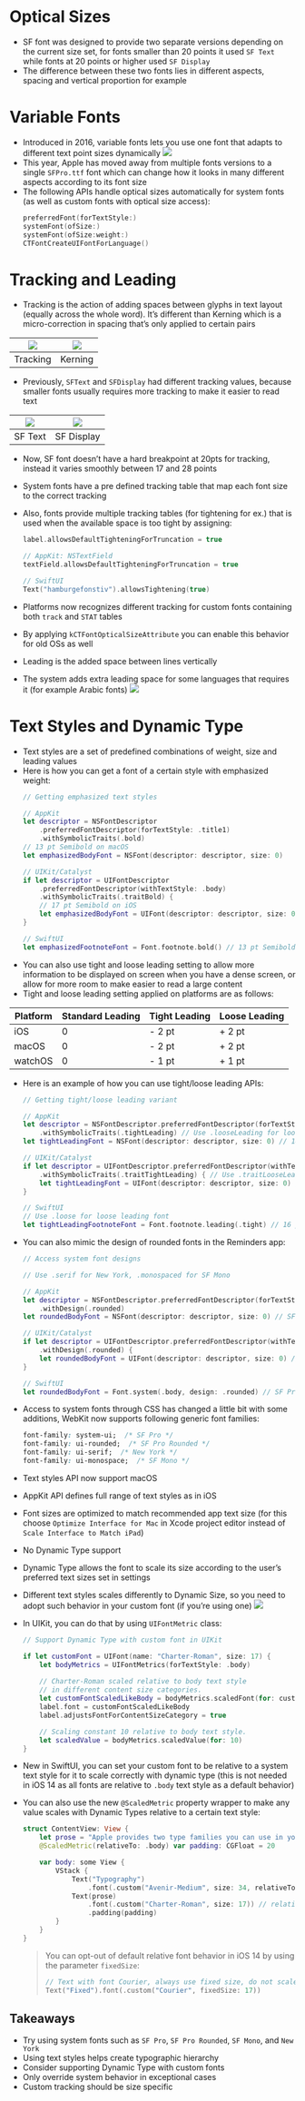 
# Optical Sizes
* SF font was designed to provide two separate versions depending on the current size set, for fonts smaller than 20 points it used `SF Text` while fonts at 20 points or higher used `SF Display`
* The difference between these two fonts lies in different aspects, spacing and vertical proportion for example

# Variable Fonts
* Introduced in 2016, variable fonts lets you use one font that adapts to different text point sizes dynamically 
	![][image-1]
* This year, Apple has moved away from multiple fonts versions to a single `SFPro.ttf` font which can change how it looks in many different aspects according to its font size
* The following APIs handle optical sizes automatically for system fonts (as well as custom fonts with optical size access):
	```swift
	preferredFont(forTextStyle:)
	systemFont(ofSize:)
	systemFont(ofSize:weight:)
	CTFontCreateUIFontForLanguage()
	```

# Tracking and Leading
* Tracking is the action of adding spaces between glyphs in text layout (equally across the whole word). It’s different than Kerning which is a micro-correction in spacing that’s only applied to certain pairs

| ![][image-2] | ![][image-3] |
| ----------- | ----------- |
| Tracking | Kerning |

* Previously, `SFText` and `SFDisplay` had different tracking values, because smaller fonts usually requires more tracking to make it easier to read text

| ![][image-4] | ![][image-5] |
| ----------- | ----------- |
| SF Text | SF Display |

* Now, SF font doesn’t have a hard breakpoint at 20pts for tracking, instead it varies smoothly between 17 and 28 points
* System fonts have a pre defined tracking table that map each font size to the correct tracking
* Also, fonts provide multiple tracking tables (for tightening for ex.) that is used when the available space is too tight by assigning: 
	```swift
	label.allowsDefaultTighteningForTruncation = true

	// AppKit: NSTextField
	textField.allowsDefaultTighteningForTruncation = true

	// SwiftUI
	Text("hamburgefonstiv").allowsTightening(true)
	```
* Platforms now recognizes different tracking for custom fonts containing both `track` and `STAT` tables
* By applying `kCTFontOpticalSizeAttribute` you can enable this behavior for old OSs as well

* Leading is the added space between lines vertically
* The system adds extra leading space for some languages that requires it (for example Arabic fonts)
	![][image-6]

# Text Styles and Dynamic Type
* Text styles are a set of predefined combinations of weight, size and leading values
* Here is how you can get a font of a certain style with emphasized weight:
	```swift
	// Getting emphasized text styles

	// AppKit
	let descriptor = NSFontDescriptor
		.preferredFontDescriptor(forTextStyle: .title1)
		.withSymbolicTraits(.bold)
	// 13 pt Semibold on macOS
	let emphasizedBodyFont = NSFont(descriptor: descriptor, size: 0)

	// UIKit/Catalyst
	if let descriptor = UIFontDescriptor
		.preferredFontDescriptor(withTextStyle: .body)
		.withSymbolicTraits(.traitBold) {
		// 17 pt Semibold on iOS
		let emphasizedBodyFont = UIFont(descriptor: descriptor, size: 0)
	}

	// SwiftUI
	let emphasizedFootnoteFont = Font.footnote.bold() // 13 pt Semibold on iOS
	```
* You can also use tight and loose leading setting to allow more information to be displayed on screen when you have a dense screen, or allow for more room to make easier to read a large content
* Tight and loose leading setting applied on platforms are as follows:

| Platform | Standard Leading | Tight Leading | Loose Leading |
| ----------- | ----------- | ----------- | ----------- |
| iOS | 0 | - 2 pt | + 2 pt |
| macOS | 0 | - 2 pt | + 2 pt |
| watchOS | 0 | - 1 pt | + 1 pt |

* Here is an example of how you can use tight/loose leading APIs:
	```swift
	// Getting tight/loose leading variant

	// AppKit
	let descriptor = NSFontDescriptor.preferredFontDescriptor(forTextStyle: .headline)
		.withSymbolicTraits(.tightLeading) // Use .looseLeading for loose leading font
	let tightLeadingFont = NSFont(descriptor: descriptor, size: 0) // 14 pt line height

	// UIKit/Catalyst
	if let descriptor = UIFontDescriptor.preferredFontDescriptor(withTextStyle: .title1)
		.withSymbolicTraits(.traitTightLeading) { // Use .traitLooseLeading for loose leading
		let tightLeadingFont = UIFont(descriptor: descriptor, size: 0) // 36 pt line height
	}

	// SwiftUI
	// Use .loose for loose leading font
	let tightLeadingFootnoteFont = Font.footnote.leading(.tight) // 16 pt line height on iOS
	```

* You can also mimic the design of rounded fonts in the Reminders app:
	```swift
	// Access system font designs

	// Use .serif for New York, .monospaced for SF Mono

	// AppKit
	let descriptor = NSFontDescriptor.preferredFontDescriptor(forTextStyle: .body)
		.withDesign(.rounded)
	let roundedBodyFont = NSFont(descriptor: descriptor, size: 0) // SF Pro Rounded

	// UIKit/Catalyst
	if let descriptor = UIFontDescriptor.preferredFontDescriptor(withTextStyle: .body)
		.withDesign(.rounded) {
		let roundedBodyFont = UIFont(descriptor: descriptor, size: 0) // SF Pro Rounded
	}

	// SwiftUI
	let roundedBodyFont = Font.system(.body, design: .rounded) // SF Pro Rounded
	```

* Access to system fonts through CSS has changed a little bit with some additions, WebKit now supports following generic font families:
	```css
	font-family: system-ui;  /* SF Pro */
	font-family: ui-rounded;  /* SF Pro Rounded */
	font-family: ui-serif;  /* New York */
	font-family: ui-monospace;  /* SF Mono */
	```

* Text styles API now support macOS
* AppKit API defines full range of text styles as in iOS
* Font sizes are optimized to match recommended app text size (for this choose `Optimize Interface for Mac` in Xcode project editor instead of `Scale Interface to Match iPad`)
* No Dynamic Type support

* Dynamic Type allows the font to scale its size according to the user’s preferred text sizes set in settings
* Different text styles scales differently to Dynamic Size, so you need to adopt such behavior in your custom font (if you’re using one)
	![][image-7]
* In UIKit, you can do that by using `UIFontMetric` class:
	```swift
	// Support Dynamic Type with custom font in UIKit

	if let customFont = UIFont(name: "Charter-Roman", size: 17) {
		let bodyMetrics = UIFontMetrics(forTextStyle: .body)
		
		// Charter-Roman scaled relative to body text style
		// in different content size categories.
		let customFontScaledLikeBody = bodyMetrics.scaledFont(for: customFont)
		label.font = customFontScaledLikeBody
		label.adjustsFontForContentSizeCategory = true

		// Scaling constant 10 relative to body text style.
		let scaledValue = bodyMetrics.scaledValue(for: 10)
	}
	```

* New in SwiftUI, you can set your custom font to be relative to a system text style for it to scale correctly with dynamic type (this is not needed in iOS 14 as all fonts are relative to `.body` text style as a default behavior)
* You can also use the new `@ScaledMetric` property wrapper to make any value scales with Dynamic Types relative to a certain text style:
	```swift
	struct ContentView: View {
		let prose = "Apple provides two type families you can use in your iOS apps. San Francisco (SF). San Francisco is a sans serif type family that includes SF Pro, SF Pro Rounded, SF Mono, SF Compact, and SF Compact Rounded."
		@ScaledMetric(relativeTo: .body) var padding: CGFloat = 20

		var body: some View {
	    	VStack {
	        	Text("Typography")
	            	.font(.custom("Avenir-Medium", size: 34, relativeTo: .title))
	        	Text(prose)
	            	.font(.custom("Charter-Roman", size: 17)) // relative is not needed in iOS 14 because it's implied
	            	.padding(padding)
	    	}
		}
	}
	```

	> You can opt-out of default relative font behavior in iOS 14 by using the parameter `fixedSize`:
	> ```swift
	> // Text with font Courier, always use fixed size, do not scale according to user setting.
	> Text("Fixed").font(.custom("Courier", fixedSize: 17))
	> ```

## Takeaways
* Try using system fonts such as `SF Pro`, `SF Pro Rounded`, `SF Mono`, and `New York`
* Using text styles helps create typographic hierarchy
* Consider supporting Dynamic Type with custom fonts
* Only override system behavior in exceptional cases
* Custom tracking should be size specific

[image-1]:	../../../images/notes/wwdc20/10175/variable_font.png
[image-2]:	../../../images/notes/wwdc20/10175/font_tracking.png
[image-3]:	../../../images/notes/wwdc20/10175/font_kerning.png
[image-4]:	../../../images/notes/wwdc20/10175/sf_text_tracking.png
[image-5]:	../../../images/notes/wwdc20/10175/sf_display_tracking.png
[image-6]:	../../../images/notes/wwdc20/10175/line_height_leading.png
[image-7]:	../../../images/notes/wwdc20/10175/fonts_dynamic_type.png